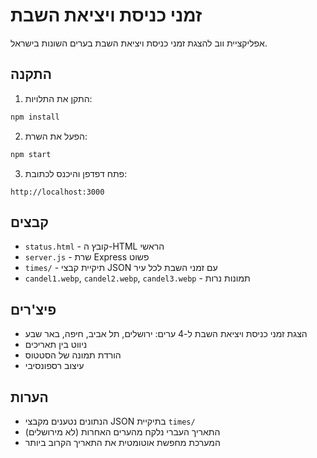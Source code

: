 # זמני כניסת ויציאת השבת

אפליקציית ווב להצגת זמני כניסת ויציאת השבת בערים השונות בישראל.

## התקנה

1. התקן את התלויות:
```bash
npm install
```

2. הפעל את השרת:
```bash
npm start
```

3. פתח דפדפן והיכנס לכתובת:
```
http://localhost:3000
```

## קבצים

- `status.html` - קובץ ה-HTML הראשי
- `server.js` - שרת Express פשוט
- `times/` - תיקיית קבצי JSON עם זמני השבת לכל עיר
- `candel1.webp`, `candel2.webp`, `candel3.webp` - תמונות נרות

## פיצ'רים

- הצגת זמני כניסת ויציאת השבת ל-4 ערים: ירושלים, תל אביב, חיפה, באר שבע
- ניווט בין תאריכים
- הורדת תמונה של הסטטוס
- עיצוב רספונסיבי

## הערות

- הנתונים נטענים מקבצי JSON בתיקיית `times/`
- התאריך העברי נלקח מהערים האחרות (לא מירושלים)
- המערכת מחפשת אוטומטית את התאריך הקרוב ביותר

